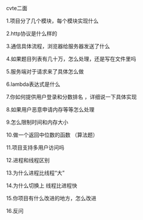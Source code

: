 cvte二面

1.项目分了几个模块，每个模块实现什么

2.http协议是什么样的

3.通信具体流程，浏览器给服务器发送了什么

4.如果题目列表有几十万，怎么处理，还是写在文件里吗

5.服务端对于请求来了具体怎么做 

6.lambda表达式是什么

7.你如何提供用户登录和分数排名 ，详细说一下具体实现

8.如果用户恶意申请内存等等怎么处理

9.怎么限制时间和内存大小

10.做一个返回中位数的函数  （算法题）

11.项目支持多用户访问吗

12.进程和线程区别

13.为什么进程比线程“大”

14.为什么切换上 线程比进程快

15.你项目有什么改进的地方，怎么改进

16.反问